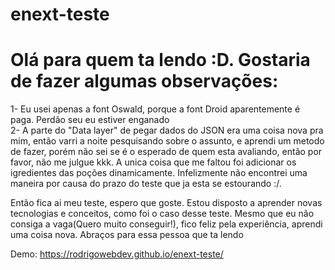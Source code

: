 # enext-teste
# Olá para quem ta lendo :D. Gostaria de fazer algumas observações:

1- Eu usei apenas a font Oswald, porque a font Droid aparentemente é paga. Perdão seu eu estiver enganado<br>
2- A parte do "Data layer" de pegar dados do JSON era uma coisa nova pra mim, então varri a noite pesquisando sobre o assunto, e aprendi um metodo de fazer, porém não sei se é o esperado de quem esta avaliando, então por favor, não me julgue kkk. A unica coisa que me faltou foi adicionar os igredientes das poções dinamicamente. Infelizmente não encontrei uma maneira por causa do prazo do teste que ja esta se estourando :/.<br>

Então fica ai meu teste, espero que goste. Estou disposto a aprender novas tecnologias e conceitos, como foi o caso desse teste. Mesmo que eu não consiga a vaga(Quero muito conseguir!), fico feliz pela experiência, aprendi uma coisa nova. Abraços para essa pessoa que ta lendo

Demo: https://rodrigowebdev.github.io/enext-teste/